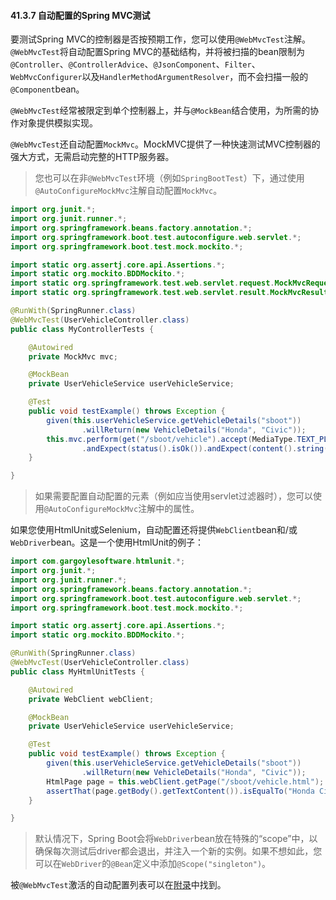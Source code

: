 #### 41.3.7 自动配置的Spring MVC测试

要测试Spring MVC的控制器是否按预期工作，您可以使用`@WebMvcTest`注解。`@WebMvcTest`将自动配置Spring MVC的基础结构，并将被扫描的bean限制为`@Controller`、`@ControllerAdvice`、`@JsonComponent`、`Filter`、`WebMvcConfigurer`以及`HandlerMethodArgumentResolver`，而不会扫描一般的`@Component`bean。

`@WebMvcTest`经常被限定到单个控制器上，并与`@MockBean`结合使用，为所需的协作对象提供模拟实现。

`@WebMvcTest`还自动配置`MockMvc`。MockMVC提供了一种快速测试MVC控制器的强大方式，无需启动完整的HTTP服务器。

>您也可以在非`@WebMvcTest`环境（例如`SpringBootTest`）下，通过使用`@AutoConfigureMockMvc`注解自动配置`MockMvc`。

```java
import org.junit.*;
import org.junit.runner.*;
import org.springframework.beans.factory.annotation.*;
import org.springframework.boot.test.autoconfigure.web.servlet.*;
import org.springframework.boot.test.mock.mockito.*;

import static org.assertj.core.api.Assertions.*;
import static org.mockito.BDDMockito.*;
import static org.springframework.test.web.servlet.request.MockMvcRequestBuilders.*;
import static org.springframework.test.web.servlet.result.MockMvcResultMatchers.*;

@RunWith(SpringRunner.class)
@WebMvcTest(UserVehicleController.class)
public class MyControllerTests {

    @Autowired
    private MockMvc mvc;

    @MockBean
    private UserVehicleService userVehicleService;

    @Test
    public void testExample() throws Exception {
        given(this.userVehicleService.getVehicleDetails("sboot"))
                .willReturn(new VehicleDetails("Honda", "Civic"));
        this.mvc.perform(get("/sboot/vehicle").accept(MediaType.TEXT_PLAIN))
                .andExpect(status().isOk()).andExpect(content().string("Honda Civic"));
    }

}
```

>如果需要配置自动配置的元素（例如应当使用servlet过滤器时），您可以使用`@AutoConfigureMockMvc`注解中的属性。

如果您使用HtmlUnit或Selenium，自动配置还将提供`WebClient`bean和/或`WebDriver`bean。这是一个使用HtmlUnit的例子：

```java
import com.gargoylesoftware.htmlunit.*;
import org.junit.*;
import org.junit.runner.*;
import org.springframework.beans.factory.annotation.*;
import org.springframework.boot.test.autoconfigure.web.servlet.*;
import org.springframework.boot.test.mock.mockito.*;

import static org.assertj.core.api.Assertions.*;
import static org.mockito.BDDMockito.*;

@RunWith(SpringRunner.class)
@WebMvcTest(UserVehicleController.class)
public class MyHtmlUnitTests {

    @Autowired
    private WebClient webClient;

    @MockBean
    private UserVehicleService userVehicleService;

    @Test
    public void testExample() throws Exception {
        given(this.userVehicleService.getVehicleDetails("sboot"))
                .willReturn(new VehicleDetails("Honda", "Civic"));
        HtmlPage page = this.webClient.getPage("/sboot/vehicle.html");
        assertThat(page.getBody().getTextContent()).isEqualTo("Honda Civic");
    }

}
```

>默认情况下，Spring Boot会将`WebDriver`bean放在特殊的“scope”中，以确保每次测试后driver都会退出，并注入一个新的实例。如果不想如此，您可以在`WebDriver`的`@Bean`定义中添加`@Scope("singleton")`。

被`@WebMvcTest`激活的自动配置列表可以在[附录](../X.Appendices/D.Test_auto-configuration_annotations.md)中找到。
